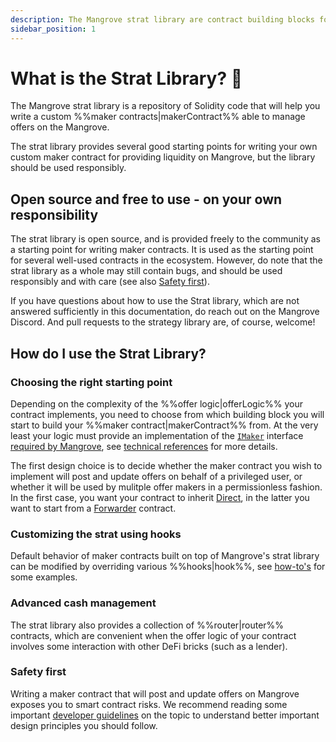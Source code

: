 ```yaml
---
description: The Mangrove strat library are contract building blocks for writing safe and efficient market making strats for Mangrove.
sidebar_position: 1
---
```


# What is the Strat Library? 📖

The Mangrove strat library is a repository of Solidity code that will help you write a custom %%maker contracts|makerContract%% able to manage offers on the Mangrove.

The strat library provides several good starting points for writing your own custom maker contract for providing liquidity on Mangrove, but the library should be used responsibly.


## Open source and free to use - on your own responsibility

The strat library is open source, and is provided freely to the community as a starting point for writing maker contracts. It is used as the starting point for several well-used contracts in the ecosystem. However, do note that the strat library as a whole may still contain bugs, and should be used responsibly and with care (see also [Safety first](#safety-first)).

If you have questions about how to use the Strat library, which are not answered sufficiently in this documentation, do reach out on the Mangrove Discord. And pull requests to the strategy library are, of course, welcome!

## How do I use the Strat Library?

### Choosing the right starting point

Depending on the complexity of the %%offer logic|offerLogic%% your contract implements, you need to choose from which building block you will start to build your %%maker contract|makerContract%% from. At the very least your logic must provide an implementation of the [`IMaker`](https://github.com/mangrovedao/mangrove-core/blob/8c2724650c8b0cf3180cbbeb0d4b48d9c1cf9f98/src/MgvLib.sol#L159) interface [required by Mangrove](../contracts/technical-references/taking-and-making-offers/reactive-offer/maker-contract.md), see [technical references](../contracts/technical-references/taking-and-making-offers/reactive-offer/executing-offers.md) for more details.

The first design choice is to decide whether the maker contract you wish to implement will post and update offers on behalf of a privileged user, or whether it will be used by mulitple offer makers in a permissionless fashion. In the first case, you want your contract to inherit [Direct](./explanations/offer-maker/direct.md), in the latter you want to start from a [Forwarder](./explanations/offer-maker/forwarder.md) contract. 

### Customizing the strat using hooks

Default behavior of maker contracts built on top of Mangrove's strat library can be modified by overriding various %%hooks|hook%%, see [how-to's](./how-to-guides/DirectHowTo.md) for some examples.

### Advanced cash management

The strat library also provides a collection of %%router|router%% contracts, which are convenient when the offer logic of your contract involves some interaction with other DeFi bricks (such as a lender).

### Safety first

Writing a maker contract that will post and update offers on Mangrove exposes you to smart contract risks. We recommend reading some important [developer guidelines](./how-to-guides/HowToImplement.md) on the topic to understand better important design principles you should follow.


